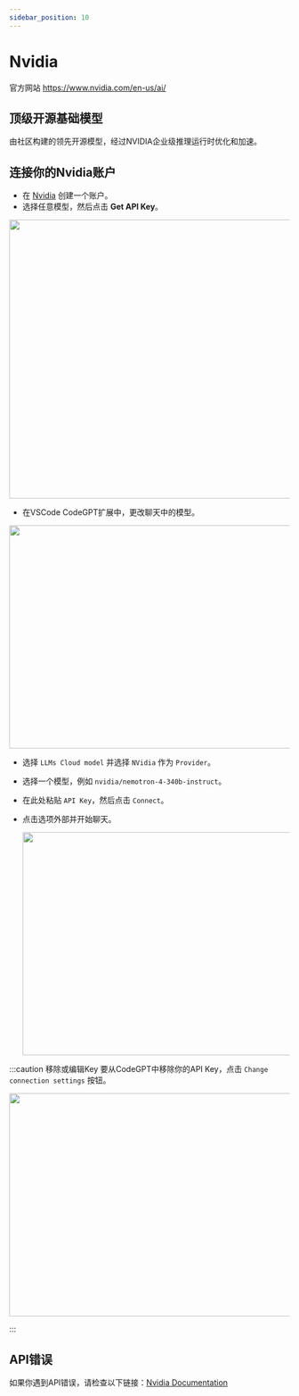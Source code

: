 ```yaml
---
sidebar_position: 10
---
```


# Nvidia
官方网站 https://www.nvidia.com/en-us/ai/

## 顶级开源基础模型
由社区构建的领先开源模型，经过NVIDIA企业级推理运行时优化和加速。

## 连接你的Nvidia账户
- 在 [Nvidia](https://build.nvidia.com/) 创建一个账户。
- 选择任意模型，然后点击 **Get API Key**。

<p align="center"><img width="650" height="500" src="https://github.com/user-attachments/assets/e691b72f-904d-424a-a5ad-bf18198ef3c4"/></p>

- 在VSCode CodeGPT扩展中，更改聊天中的模型。

<p align="center"><img width="550" height="400" src="https://github.com/user-attachments/assets/0a6791c5-bdf1-4410-a77a-4e9083993b7a"/></p>

- 选择 `LLMs Cloud model` 并选择 `NVidia` 作为 `Provider`。
- 选择一个模型，例如 `nvidia/nemotron-4-340b-instruct`。
- 在此处粘贴 `API Key`，然后点击 `Connect`。
- 点击选项外部并开始聊天。

  <p align="center"><img width="550" height="400" src="https://github.com/user-attachments/assets/6aa5f0c6-8871-453a-9637-b07b87ff24e9"/></p>

:::caution 移除或编辑Key
要从CodeGPT中移除你的API Key，点击 `Change connection settings` 按钮。
 <p align="center"><img width="550" height="400" src="https://github.com/user-attachments/assets/8635da96-6e07-49fa-9dd2-20fca610cc9e"/></p>
:::

## API错误
如果你遇到API错误，请检查以下链接：[Nvidia Documentation](https://docs.api.nvidia.com/)